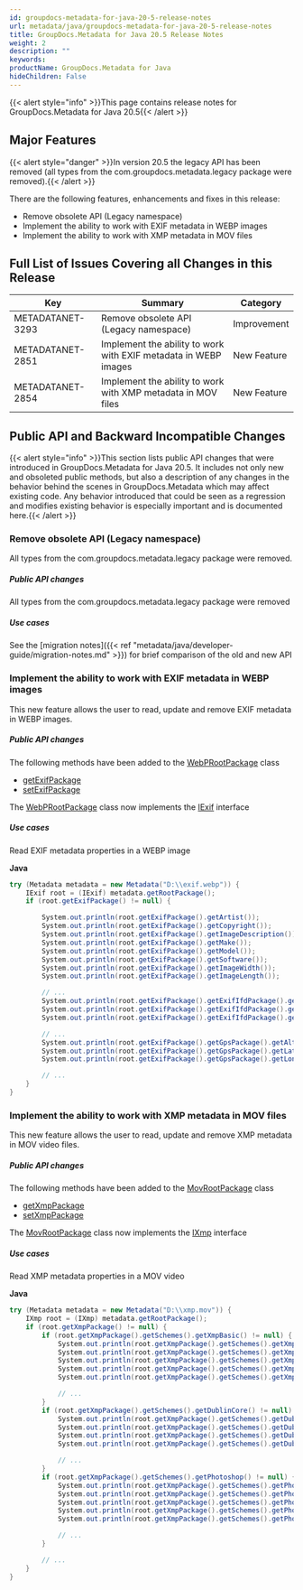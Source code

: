 ```yaml
---
id: groupdocs-metadata-for-java-20-5-release-notes
url: metadata/java/groupdocs-metadata-for-java-20-5-release-notes
title: GroupDocs.Metadata for Java 20.5 Release Notes
weight: 2
description: ""
keywords: 
productName: GroupDocs.Metadata for Java
hideChildren: False
---
```

{{< alert style="info" >}}This page contains release notes for GroupDocs.Metadata for Java 20.5{{< /alert >}}

## Major Features

{{< alert style="danger" >}}In version 20.5 the legacy API has been removed (all types from the com.groupdocs.metadata.legacy package were removed).{{< /alert >}}

  
There are the following features, enhancements and fixes in this release:

*   Remove obsolete API (Legacy namespace)
*   Implement the ability to work with EXIF metadata in WEBP images
*   Implement the ability to work with XMP metadata in MOV files  
      
    

## Full List of Issues Covering all Changes in this Release

| Key | Summary | Category |
| --- | --- | --- |
| METADATANET-3293 | Remove obsolete API (Legacy namespace) | Improvement |
| METADATANET-2851 | Implement the ability to work with EXIF metadata in WEBP images | New Feature |
| METADATANET-2854 | Implement the ability to work with XMP metadata in MOV files | New Feature |

## Public API and Backward Incompatible Changes

{{< alert style="info" >}}This section lists public API changes that were introduced in GroupDocs.Metadata for Java 20.5. It includes not only new and obsoleted public methods, but also a description of any changes in the behavior behind the scenes in GroupDocs.Metadata which may affect existing code. Any behavior introduced that could be seen as a regression and modifies existing behavior is especially important and is documented here.{{< /alert >}}

### Remove obsolete API (Legacy namespace)

All types from the com.groupdocs.metadata.legacy package were removed.

##### Public API changes

All types from the com.groupdocs.metadata.legacy package were removed

##### Use cases

See the [migration notes]({{< ref "metadata/java/developer-guide/migration-notes.md" >}}) for brief comparison of the old and new API

### Implement the ability to work with EXIF metadata in WEBP images

This new feature allows the user to read, update and remove EXIF metadata in WEBP images.

##### Public API changes

The following methods have been added to the [WebPRootPackage](https://apireference.groupdocs.com/java/metadata/com.groupdocs.metadata.core/WebPRootPackage) class

*   [getExifPackage](https://apireference.groupdocs.com/java/metadata/com.groupdocs.metadata.core/WebPRootPackage#getExifPackage())
*   [setExifPackage](https://apireference.groupdocs.com/java/metadata/com.groupdocs.metadata.core/WebPRootPackage#setExifPackage(com.groupdocs.metadata.core.ExifPackage))

The [WebPRootPackage](https://apireference.groupdocs.com/java/metadata/com.groupdocs.metadata.core/WebPRootPackage) class now implements the [IExif](https://apireference.groupdocs.com/java/metadata/com.groupdocs.metadata.core/IExif) interface

##### Use cases

Read EXIF metadata properties in a WEBP image

**Java**

```csharp
try (Metadata metadata = new Metadata("D:\\exif.webp")) {
	IExif root = (IExif) metadata.getRootPackage();
	if (root.getExifPackage() != null) {

		System.out.println(root.getExifPackage().getArtist());
		System.out.println(root.getExifPackage().getCopyright());
		System.out.println(root.getExifPackage().getImageDescription());
		System.out.println(root.getExifPackage().getMake());
		System.out.println(root.getExifPackage().getModel());
		System.out.println(root.getExifPackage().getSoftware());
		System.out.println(root.getExifPackage().getImageWidth());
		System.out.println(root.getExifPackage().getImageLength());

		// ...
		System.out.println(root.getExifPackage().getExifIfdPackage().getBodySerialNumber());
		System.out.println(root.getExifPackage().getExifIfdPackage().getCameraOwnerName());
		System.out.println(root.getExifPackage().getExifIfdPackage().getUserComment());

		// ...
		System.out.println(root.getExifPackage().getGpsPackage().getAltitude());
		System.out.println(root.getExifPackage().getGpsPackage().getLatitudeRef());
		System.out.println(root.getExifPackage().getGpsPackage().getLongitudeRef());

		// ...
	}
}
```

### Implement the ability to work with XMP metadata in MOV files

This new feature allows the user to read, update and remove XMP metadata in MOV video files.

##### Public API changes

The following methods have been added to the [MovRootPackage](https://apireference.groupdocs.com/java/metadata/com.groupdocs.metadata.core/MovRootPackage) class

*   [getXmpPackage](https://apireference.groupdocs.com/java/metadata/com.groupdocs.metadata.core/MovRootPackage#getXmpPackage())
*   [setXmpPackage](https://apireference.groupdocs.com/java/metadata/com.groupdocs.metadata.core/MovRootPackage#setXmpPackage(com.groupdocs.metadata.core.XmpPacketWrapper))

The [MovRootPackage](https://apireference.groupdocs.com/java/metadata/com.groupdocs.metadata.core/MovRootPackage) class now implements the [IXmp](https://apireference.groupdocs.com/java/metadata/com.groupdocs.metadata.core/IXmp) interface

##### Use cases

Read XMP metadata properties in a MOV video

**Java**

```csharp
try (Metadata metadata = new Metadata("D:\\xmp.mov")) {
	IXmp root = (IXmp) metadata.getRootPackage();
	if (root.getXmpPackage() != null) {
		if (root.getXmpPackage().getSchemes().getXmpBasic() != null) {
			System.out.println(root.getXmpPackage().getSchemes().getXmpBasic().getCreatorTool());
			System.out.println(root.getXmpPackage().getSchemes().getXmpBasic().getCreateDate());
			System.out.println(root.getXmpPackage().getSchemes().getXmpBasic().getModifyDate());
			System.out.println(root.getXmpPackage().getSchemes().getXmpBasic().getLabel());
			System.out.println(root.getXmpPackage().getSchemes().getXmpBasic().getNickname());

			// ...
		}
		if (root.getXmpPackage().getSchemes().getDublinCore() != null) {
			System.out.println(root.getXmpPackage().getSchemes().getDublinCore().getFormat());
			System.out.println(root.getXmpPackage().getSchemes().getDublinCore().getCoverage());
			System.out.println(root.getXmpPackage().getSchemes().getDublinCore().getIdentifier());
			System.out.println(root.getXmpPackage().getSchemes().getDublinCore().getSource());

			// ...
		}
		if (root.getXmpPackage().getSchemes().getPhotoshop() != null) {
			System.out.println(root.getXmpPackage().getSchemes().getPhotoshop().getColorMode());
			System.out.println(root.getXmpPackage().getSchemes().getPhotoshop().getIccProfile());
			System.out.println(root.getXmpPackage().getSchemes().getPhotoshop().getCountry());
			System.out.println(root.getXmpPackage().getSchemes().getPhotoshop().getCity());
			System.out.println(root.getXmpPackage().getSchemes().getPhotoshop().getDateCreated());

			// ...
		}

		// ...
	}
}
```
